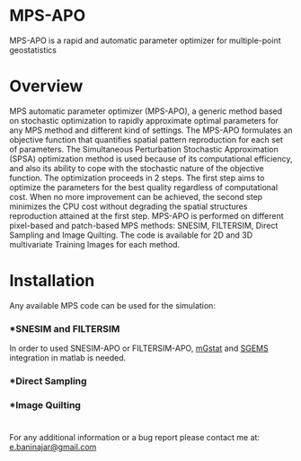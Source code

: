 # MPS-APO
MPS-APO is a rapid and automatic parameter optimizer for multiple-point geostatistics

# Overview
MPS automatic parameter optimizer (MPS-APO), a generic method based on stochastic optimization to rapidly approximate optimal parameters for any MPS method and different kind of settings. The MPS-APO formulates an objective function that quantifies spatial pattern reproduction for each set of parameters. The Simultaneous Perturbation Stochastic Approximation (SPSA) optimization method is used because of its computational efficiency, and also its ability to cope with the stochastic nature of the objective function. The optimization proceeds in 2 steps. The first step aims to optimize the parameters for the best quality regardless of computational cost. When no more improvement can be achieved, the second step minimizes the CPU cost without degrading the spatial structures reproduction attained at the first step. MPS-APO is performed on different pixel-based and patch-based MPS methods: SNESIM, FILTERSIM, Direct Sampling and Image Quilting. The code is available for 2D and 3D multivariate Training Images for each method.

# Installation
Any available MPS code can be used for the simulation:

### *SNESIM and FILTERSIM
In order to used SNESIM-APO or FILTERSIM-APO, [mGstat](https://sourceforge.net/projects/mgstat/files/mGstat/) and [SGEMS](http://sgems.sourceforge.net/?q=node/77) integration in matlab is needed. 

### *Direct Sampling

### *Image Quilting

#
For any additional information or a bug report please contact me at: e.baninajar@gmail.com
